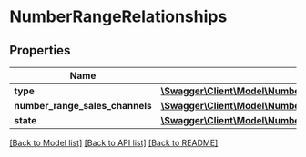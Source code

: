 # NumberRangeRelationships

## Properties
Name | Type | Description | Notes
------------ | ------------- | ------------- | -------------
**type** | [**\Swagger\Client\Model\NumberRangeRelationshipsType**](NumberRangeRelationshipsType.md) |  | [optional] 
**number_range_sales_channels** | [**\Swagger\Client\Model\NumberRangeRelationshipsNumberRangeSalesChannels**](NumberRangeRelationshipsNumberRangeSalesChannels.md) |  | [optional] 
**state** | [**\Swagger\Client\Model\NumberRangeRelationshipsState**](NumberRangeRelationshipsState.md) |  | [optional] 

[[Back to Model list]](../../README.md#documentation-for-models) [[Back to API list]](../../README.md#documentation-for-api-endpoints) [[Back to README]](../../README.md)

